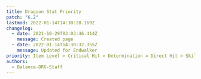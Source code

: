 ```yaml
---
title: Dragoon Stat Priority
patch: "6.2"
lastmod: 2022-01-14T14:30:28.169Z
changelog:
  - date: 2021-10-29T03:03:46.414Z
    message: Created page
  - date: 2022-01-14T14:30:32.355Z
    message: Updated for Endwalker
priority: Item Level > Critical Hit > Determination = Direct Hit > Skill Speed
authors:
  - Balance-DRG-Staff
---
```


